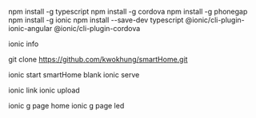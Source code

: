 npm install -g typescript
npm install -g cordova
npm install -g phonegap
npm install -g ionic
npm install --save-dev typescript @ionic/cli-plugin-ionic-angular @ionic/cli-plugin-cordova

ionic info

git clone https://github.com/kwokhung/smartHome.git

ionic start smartHome blank
ionic serve

ionic link
ionic upload

ionic g page home
ionic g page led